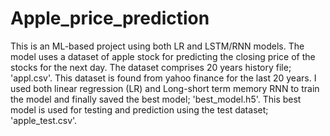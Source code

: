 # Apple_price_prediction
This is an ML-based project using both LR and LSTM/RNN models. The model uses a dataset of apple stock for predicting the closing price of the stocks for the next day. The dataset comprises 20 years history file; 'appl.csv'. This dataset is found from yahoo finance for the last 20 years. I used both linear regression (LR) and Long-short term memory RNN to train the model and finally saved the best model; 'best_model.h5'. This best model is used for testing and prediction using the test dataset; 'apple_test.csv'.
